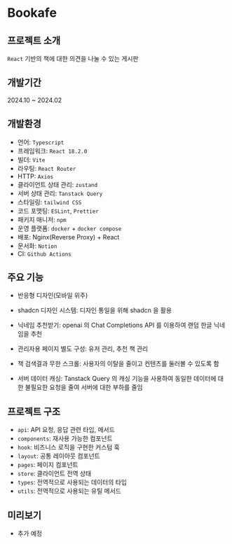 # Bookafe

## 프로젝트 소개

`React` 기반의 책에 대한 의견을 나눌 수 있는 게시판

## 개발기간

2024.10 ~ 2024.02

## 개발환경

- 언어: `Typescript`
- 프레임워크: `React 18.2.0`
- 빌더: `Vite`
- 라우팅: `React Router`
- HTTP: `Axios`
- 클라이언트 상태 관리: `zustand`
- 서버 상태 관리: `Tanstack Query`
- 스타일링: `tailwind CSS`
- 코드 포맷팅: `ESLint`, `Prettier`
- 패키지 매니저: `npm`
- 운영 플랫폼: `docker` + `docker compose`
- 배포: Nginx(Reverse Proxy) + React
- 문서화: `Notion`
- CI: `Github Actions`

## 주요 기능

- 반응형 디자인(모바일 위주)

- shadcn 디자인 시스템: 디자인 통일을 위해 shadcn 을 활용

- 닉네임 추천받기: openai 의 Chat Completions API 를 이용하여 랜덤 한글 닉네임을 추천
- 관리자용 페이지 별도 구성: 유저 관리, 추천 책 관리
- 책 검색결과 무한 스크롤: 사용자의 이탈을 줄이고 컨텐츠를 둘러볼 수 있도록 함
- 서버 데이터 캐싱: Tanstack Query 의 캐싱 기능을 사용하여 동일한 데이터에 대한 불필요한 요청을 줄여 서버에 대한 부하를 줄임

## 프로젝트 구조

- `api`: API 요청, 응답 관련 타입, 메서드
- `components`: 재사용 가능한 컴포넌트
- `hook`: 비즈니스 로직을 구현한 커스텀 훅
- `layout`: 공통 레이아웃 컴포넌트
- `pages`: 페이지 컴포넌트
- `store`: 클라이언트 전역 상태
- `types`: 전역적으로 사용되는 데이터의 타입
- `utils`: 전역적으로 사용되는 유틸 메서드

## 미리보기

- 추가 예정
